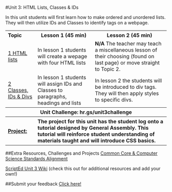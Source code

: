 #Unit 3: HTML Lists, Classes & IDs 

In this unit students will first learn how to make ordered and unordered lists. They will then utilize IDs and Classes to identify tags on a webpage.

<table>
<tr>
	<th align="left">Topic</th>
	<th>Lesson 1 (45 min)</th>
	<th>Lesson 2 (45 min)</th>
</tr>
<tr>
	<td align="left"> <a href="topics/topic1">1 HTML lists</a> </td>
	<td>In lesson 1 students will create a wepage with four HTML lists  </td>
	<td> <strong>N/A</strong> The teacher may teach a miscellaneous lesson of their choosing (found on last page) or move straight to Topic 2. </td>
</tr>
<tr>
	<td align="left"> <a href="topics/topic2">2 Classes, IDs & Divs</a> </td>
	<td>In lesson 1 students will assign IDs and Classes to paragraphs, headings and lists</td>
	<td> In lesson 2 the students will be introduced to div tags. They will then apply styles to specific divs. </td>
</tr>
<tr>
	<th align="center" colspan="3">Unit Challenge: hr.gs/unit3challenge </th>
</tr>
<tr>
	<th align="left"><a href ="projects/project1" >Project: </a> </th>
	<th align="left" colspan="2">The project for this unit has the student log onto a tutorial designed by General Assembly. This tutorial will reinforce student understanding of materials taught and will introduce CSS basics. </th>
</table>



##Extra Resources, Challenges and Projects
[Common Core & Computer Science Standards Alignment](csStandards.md)

<a href="https://github.com/ScriptEdcurriculum/curriculum2016/wiki/foundationsCourse#unit-3-html-lists-ids--classes">ScriptEd Unit 3 Wiki</a> (check this out for additional resources and add your own!)

##Submit your feedback
<a href="https://docs.google.com/a/scripted.org/forms/d/1-nZt8NEyRUWygIrbANoG7ofwXUyNNdl6i7x88cZHf-4/edit">Click here!</a>





